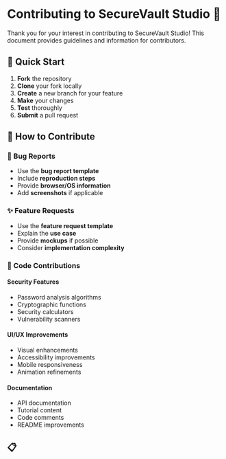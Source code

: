 # Contributing to SecureVault Studio 🤝

Thank you for your interest in contributing to SecureVault Studio! This document provides guidelines and information for contributors.

## 🚀 Quick Start

1. **Fork** the repository
2. **Clone** your fork locally
3. **Create** a new branch for your feature
4. **Make** your changes
5. **Test** thoroughly
6. **Submit** a pull request

## 🎯 How to Contribute

### 🐛 Bug Reports
- Use the **bug report template**
- Include **reproduction steps**
- Provide **browser/OS information**
- Add **screenshots** if applicable

### ✨ Feature Requests
- Use the **feature request template**
- Explain the **use case**
- Provide **mockups** if possible
- Consider **implementation complexity**

### 🔧 Code Contributions

#### Security Features
- Password analysis algorithms
- Cryptographic functions
- Security calculators
- Vulnerability scanners

#### UI/UX Improvements
- Visual enhancements
- Accessibility improvements
- Mobile responsiveness
- Animation refinements

#### Documentation
- API documentation
- Tutorial content
- Code comments
- README improvements

## 📋
